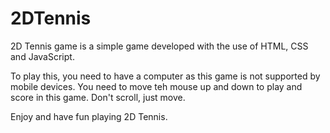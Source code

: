 # 2DTennis
2D Tennis game is a simple game developed with the use of HTML, CSS and JavaScript.

To play this, you need to have a computer as this game is not supported by mobile devices. 
You need to move teh mouse up and down to play and score in this game. Don't scroll, just move. 

Enjoy and have fun playing 2D Tennis. 
